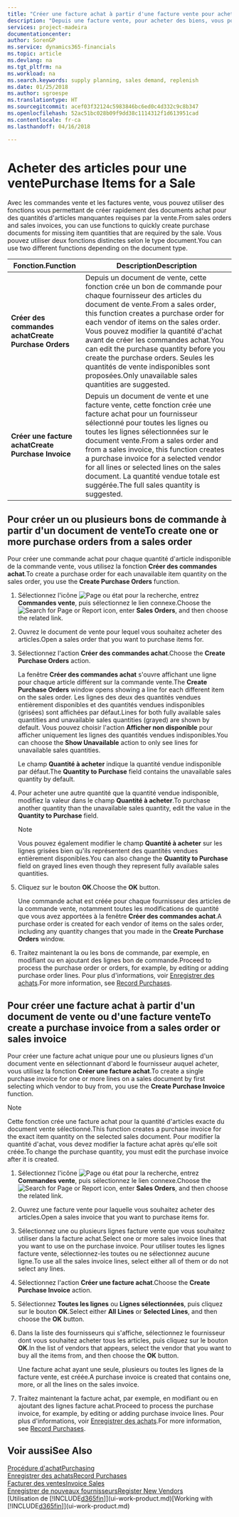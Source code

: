 ```yaml
---
title: "Créer une facture achat à partir d'une facture vente pour acheter des articles pour une vente | Microsoft Docs"
description: "Depuis une facture vente, pour acheter des biens, vous pouvez créer une facture achat pour un fournisseur."
services: project-madeira
documentationcenter: 
author: SorenGP
ms.service: dynamics365-financials
ms.topic: article
ms.devlang: na
ms.tgt_pltfrm: na
ms.workload: na
ms.search.keywords: supply planning, sales demand, replenish
ms.date: 01/25/2018
ms.author: sgroespe
ms.translationtype: HT
ms.sourcegitcommit: acef03f32124c5983846bc6ed0c4d332c9c8b347
ms.openlocfilehash: 52ac51bc028b09f9dd38c1114312f1d613951cad
ms.contentlocale: fr-ca
ms.lasthandoff: 04/16/2018

---
```

# <a name="purchase-items-for-a-sale"></a><span data-ttu-id="b315f-103">Acheter des articles pour une vente</span><span class="sxs-lookup"><span data-stu-id="b315f-103">Purchase Items for a Sale</span></span>
<span data-ttu-id="b315f-104">Avec les commandes vente et les factures vente, vous pouvez utiliser des fonctions vous permettant de créer rapidement des documents achat pour des quantités d'articles manquantes requises par la vente.</span><span class="sxs-lookup"><span data-stu-id="b315f-104">From sales orders and sales invoices, you can use functions to quickly create purchase documents for missing item quantities that are required by the sale.</span></span> <span data-ttu-id="b315f-105">Vous pouvez utiliser deux fonctions distinctes selon le type document.</span><span class="sxs-lookup"><span data-stu-id="b315f-105">You can use two different functions depending on the document type.</span></span>

|<span data-ttu-id="b315f-106">Fonction.</span><span class="sxs-lookup"><span data-stu-id="b315f-106">Function</span></span>|<span data-ttu-id="b315f-107">Description</span><span class="sxs-lookup"><span data-stu-id="b315f-107">Description</span></span>|
|--------|-----------|
|<span data-ttu-id="b315f-108">**Créer des commandes achat**</span><span class="sxs-lookup"><span data-stu-id="b315f-108">**Create Purchase Orders**</span></span>|<span data-ttu-id="b315f-109">Depuis un document de vente, cette fonction crée un bon de commande pour chaque fournisseur des articles du document de vente.</span><span class="sxs-lookup"><span data-stu-id="b315f-109">From a sales order, this function creates a purchase order for each vendor of items on the sales order.</span></span> <span data-ttu-id="b315f-110">Vous pouvez modifier la quantité d'achat avant de créer les commandes achat.</span><span class="sxs-lookup"><span data-stu-id="b315f-110">You can edit the purchase quantity before you create the purchase orders.</span></span> <span data-ttu-id="b315f-111">Seules les quantités de vente indisponibles sont proposées.</span><span class="sxs-lookup"><span data-stu-id="b315f-111">Only unavailable sales quantities are suggested.</span></span>
|<span data-ttu-id="b315f-112">**Créer une facture achat**</span><span class="sxs-lookup"><span data-stu-id="b315f-112">**Create Purchase Invoice**</span></span>|<span data-ttu-id="b315f-113">Depuis un document de vente et une facture vente, cette fonction crée une facture achat pour un fournisseur sélectionné pour toutes les lignes ou toutes les lignes sélectionnées sur le document vente.</span><span class="sxs-lookup"><span data-stu-id="b315f-113">From a sales order and from a sales invoice, this function creates a purchase invoice for a selected vendor for all lines or selected lines on the sales document.</span></span> <span data-ttu-id="b315f-114">La quantité vendue totale est suggérée.</span><span class="sxs-lookup"><span data-stu-id="b315f-114">The full sales quantity is suggested.</span></span>|

## <a name="to-create-one-or-more-purchase-orders-from-a-sales-order"></a><span data-ttu-id="b315f-115">Pour créer un ou plusieurs bons de commande à partir d'un document de vente</span><span class="sxs-lookup"><span data-stu-id="b315f-115">To create one or more purchase orders from a sales order</span></span>
<span data-ttu-id="b315f-116">Pour créer une commande achat pour chaque quantité d'article indisponible de la commande vente, vous utilisez la fonction **Créer des commandes achat**.</span><span class="sxs-lookup"><span data-stu-id="b315f-116">To create a purchase order for each unavailable item quantity on the sales order, you use the **Create Purchase Orders** function.</span></span>

1. <span data-ttu-id="b315f-117">Sélectionnez l'icône ![Page ou état pour la recherche](media/ui-search/search_small.png "Page ou état pour la recherche"), entrez **Commandes vente**, puis sélectionnez le lien connexe.</span><span class="sxs-lookup"><span data-stu-id="b315f-117">Choose the ![Search for Page or Report](media/ui-search/search_small.png "Search for Page or Report icon") icon, enter **Sales Orders**, and then choose the related link.</span></span>
2. <span data-ttu-id="b315f-118">Ouvrez le document de vente pour lequel vous souhaitez acheter des articles.</span><span class="sxs-lookup"><span data-stu-id="b315f-118">Open a sales order that you want to purchase items for.</span></span>
3. <span data-ttu-id="b315f-119">Sélectionnez l'action **Créer des commandes achat**.</span><span class="sxs-lookup"><span data-stu-id="b315f-119">Choose the **Create Purchase Orders** action.</span></span>

    <span data-ttu-id="b315f-120">La fenêtre **Créer des commandes achat** s'ouvre affichant une ligne pour chaque article différent sur la commande vente.</span><span class="sxs-lookup"><span data-stu-id="b315f-120">The **Create Purchase Orders** window opens showing a line for each different item on the sales order.</span></span> <span data-ttu-id="b315f-121">Les lignes des deux des quantités vendues entièrement disponibles et des quantités vendues indisponibles (grisées) sont affichées par défaut.</span><span class="sxs-lookup"><span data-stu-id="b315f-121">Lines for both fully available sales quantities and unavailable sales quantities (grayed) are shown by default.</span></span> <span data-ttu-id="b315f-122">Vous pouvez choisir l'action **Afficher non disponible** pour afficher uniquement les lignes des quantités vendues indisponibles.</span><span class="sxs-lookup"><span data-stu-id="b315f-122">You can choose the **Show Unavailable** action to only see lines for unavailable sales quantities.</span></span>

    <span data-ttu-id="b315f-123">Le champ **Quantité à acheter** indique la quantité vendue indisponible par défaut.</span><span class="sxs-lookup"><span data-stu-id="b315f-123">The **Quantity to Purchase** field contains the unavailable sales quantity by default.</span></span>
4. <span data-ttu-id="b315f-124">Pour acheter une autre quantité que la quantité vendue indisponible, modifiez la valeur dans le champ **Quantité à acheter**.</span><span class="sxs-lookup"><span data-stu-id="b315f-124">To purchase another quantity than the unavailable sales quantity, edit the value in the **Quantity to Purchase** field.</span></span>

    > [!NOTE]  
   >   <span data-ttu-id="b315f-125">Vous pouvez également modifier le champ **Quantité à acheter** sur les lignes grisées bien qu'ils représentent des quantités vendues entièrement disponibles.</span><span class="sxs-lookup"><span data-stu-id="b315f-125">You can also change the **Quantity to Purchase** field on grayed lines even though they represent fully available sales quantities.</span></span>
5. <span data-ttu-id="b315f-126">Cliquez sur le bouton **OK**.</span><span class="sxs-lookup"><span data-stu-id="b315f-126">Choose the **OK** button.</span></span>

    <span data-ttu-id="b315f-127">Une commande achat est créée pour chaque fournisseur des articles de la commande vente, notamment toutes les modifications de quantité que vous avez apportées à la fenêtre **Créer des commandes achat**.</span><span class="sxs-lookup"><span data-stu-id="b315f-127">A purchase order is created for each vendor of items on the sales order, including any quantity changes that you made in the **Create Purchase Orders** window.</span></span>
6. <span data-ttu-id="b315f-128">Traitez maintenant la ou les bons de commande, par exemple, en modifiant ou en ajoutant des lignes bon de commande.</span><span class="sxs-lookup"><span data-stu-id="b315f-128">Proceed to process the purchase order or orders, for example, by editing or adding purchase order lines.</span></span> <span data-ttu-id="b315f-129">Pour plus d'informations, voir [Enregistrer des achats](purchasing-how-record-purchases.md).</span><span class="sxs-lookup"><span data-stu-id="b315f-129">For more information, see [Record Purchases](purchasing-how-record-purchases.md).</span></span>


## <a name="to-create-a-purchase-invoice-from-a-sales-order-or-sales-invoice"></a><span data-ttu-id="b315f-130">Pour créer une facture achat à partir d'un document de vente ou d'une facture vente</span><span class="sxs-lookup"><span data-stu-id="b315f-130">To create a purchase invoice from a sales order or sales invoice</span></span>
<span data-ttu-id="b315f-131">Pour créer une facture achat unique pour une ou plusieurs lignes d'un document vente en sélectionnant d'abord le fournisseur auquel acheter, vous utilisez la fonction **Créer une facture achat**.</span><span class="sxs-lookup"><span data-stu-id="b315f-131">To create a single purchase invoice for one or more lines on a sales document by first selecting which vendor to buy from, you use the **Create Purchase Invoice** function.</span></span>

> [!NOTE]  
>   <span data-ttu-id="b315f-132">Cette fonction crée une facture achat pour la quantité d'articles exacte du document vente sélectionné.</span><span class="sxs-lookup"><span data-stu-id="b315f-132">This function creates a purchase invoice for the exact item quantity on the selected sales document.</span></span> <span data-ttu-id="b315f-133">Pour modifier la quantité d'achat, vous devez modifier la facture achat après qu'elle soit créée.</span><span class="sxs-lookup"><span data-stu-id="b315f-133">To change the purchase quantity, you must edit the purchase invoice after it is created.</span></span>  

1. <span data-ttu-id="b315f-134">Sélectionnez l'icône ![Page ou état pour la recherche](media/ui-search/search_small.png "Page ou état pour la recherche"), entrez **Commandes vente**, puis sélectionnez le lien connexe.</span><span class="sxs-lookup"><span data-stu-id="b315f-134">Choose the ![Search for Page or Report](media/ui-search/search_small.png "Search for Page or Report icon") icon, enter **Sales Orders**, and then choose the related link.</span></span>
2. <span data-ttu-id="b315f-135">Ouvrez une facture vente pour laquelle vous souhaitez acheter des articles.</span><span class="sxs-lookup"><span data-stu-id="b315f-135">Open a sales invoice that you want to purchase items for.</span></span>
3. <span data-ttu-id="b315f-136">Sélectionnez une ou plusieurs lignes facture vente que vous souhaitez utiliser dans la facture achat.</span><span class="sxs-lookup"><span data-stu-id="b315f-136">Select one or more sales invoice lines that you want to use on the purchase invoice.</span></span> <span data-ttu-id="b315f-137">Pour utiliser toutes les lignes facture vente, sélectionnez-les toutes ou ne sélectionnez aucune ligne.</span><span class="sxs-lookup"><span data-stu-id="b315f-137">To use all the sales invoice lines, select either all of them or do not select any lines.</span></span>
4. <span data-ttu-id="b315f-138">Sélectionnez l'action **Créer une facture achat**.</span><span class="sxs-lookup"><span data-stu-id="b315f-138">Choose the **Create Purchase Invoice** action.</span></span>
5. <span data-ttu-id="b315f-139">Sélectionnez **Toutes les lignes** ou **Lignes sélectionnées**, puis cliquez sur le bouton **OK**.</span><span class="sxs-lookup"><span data-stu-id="b315f-139">Select either **All Lines** or **Selected Lines**, and then choose the **OK** button.</span></span>  
6. <span data-ttu-id="b315f-140">Dans la liste des fournisseurs qui s'affiche, sélectionnez le fournisseur dont vous souhaitez acheter tous les articles, puis cliquez sur le bouton **OK**.</span><span class="sxs-lookup"><span data-stu-id="b315f-140">In the list of vendors that appears, select the vendor that you want to buy all the items from, and then choose the **OK** button.</span></span>

    <span data-ttu-id="b315f-141">Une facture achat ayant une seule, plusieurs ou toutes les lignes de la facture vente, est créée.</span><span class="sxs-lookup"><span data-stu-id="b315f-141">A purchase invoice is created that contains one, more, or all the lines on the sales invoice.</span></span>
7. <span data-ttu-id="b315f-142">Traitez maintenant la facture achat, par exemple, en modifiant ou en ajoutant des lignes facture achat.</span><span class="sxs-lookup"><span data-stu-id="b315f-142">Proceed to process the purchase invoice, for example, by editing or adding purchase invoice lines.</span></span> <span data-ttu-id="b315f-143">Pour plus d'informations, voir [Enregistrer des achats](purchasing-how-record-purchases.md).</span><span class="sxs-lookup"><span data-stu-id="b315f-143">For more information, see [Record Purchases](purchasing-how-record-purchases.md).</span></span>

## <a name="see-also"></a><span data-ttu-id="b315f-144">Voir aussi</span><span class="sxs-lookup"><span data-stu-id="b315f-144">See Also</span></span>
[<span data-ttu-id="b315f-145">Procédure d'achat</span><span class="sxs-lookup"><span data-stu-id="b315f-145">Purchasing</span></span>](purchasing-manage-purchasing.md)  
[<span data-ttu-id="b315f-146">Enregistrer des achats</span><span class="sxs-lookup"><span data-stu-id="b315f-146">Record Purchases</span></span>](purchasing-how-record-purchases.md)  
[<span data-ttu-id="b315f-147">Facturer des ventes</span><span class="sxs-lookup"><span data-stu-id="b315f-147">Invoice Sales</span></span>](sales-how-invoice-sales.md)  
[<span data-ttu-id="b315f-148">Enregistrer de nouveaux fournisseurs</span><span class="sxs-lookup"><span data-stu-id="b315f-148">Register New Vendors</span></span>](purchasing-how-register-new-vendors.md)  
<span data-ttu-id="b315f-149">[Utilisation de [!INCLUDE[d365fin](includes/d365fin_md.md)]](ui-work-product.md)</span><span class="sxs-lookup"><span data-stu-id="b315f-149">[Working with [!INCLUDE[d365fin](includes/d365fin_md.md)]](ui-work-product.md)</span></span>

